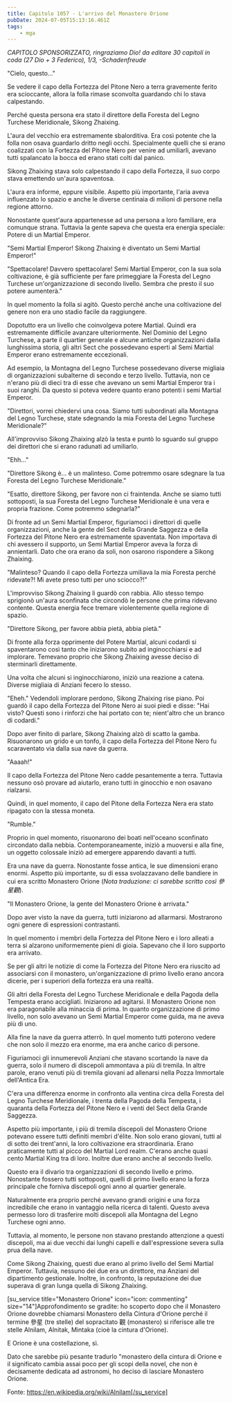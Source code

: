 ```yaml
---
title: Capitolo 1057 - L'arrivo del Monastero Orione
pubDate: 2024-07-05T15:13:16.461Z
tags:
    - mga
---
```


<em>CAPITOLO SPONSORIZZATO, ringraziamo Dio!
da editare
30 capitoli in coda (27 Dio + 3 Federico), 1/3,
-Schadenfreude</em>


"Cielo, questo..."


Se vedere il capo della Fortezza del Pitone Nero a terra gravemente ferito era scioccante, allora la folla rimase sconvolta guardando chi lo stava calpestando.


Perché questa persona era stato il direttore della Foresta del Legno Turchese Meridionale, Sikong Zhaixing.


L'aura del vecchio era estremamente sbalorditiva. Era così potente che la folla non osava guardarlo dritto negli occhi. Specialmente quelli che si erano coalizzati con la Fortezza del Pitone Nero per venire ad umiliarli, avevano tutti spalancato la bocca ed erano stati colti dal panico.


Sikong Zhaixing stava solo calpestando il capo della Fortezza, il suo corpo stava emettendo un'aura spaventosa.


L'aura era informe, eppure visibile. Aspetto più importante, l'aria aveva influenzato lo spazio e anche le diverse centinaia di milioni di persone nella regione attorno.


Nonostante quest'aura appartenesse ad una persona a loro familiare, era comunque strana. Tuttavia la gente sapeva che questa era energia speciale: Potere di un Martial Emperor.


"Semi Martial Emperor! Sikong Zhaixing è diventato un Semi Martial Emperor!"


"Spettacolare! Davvero spettacolare! Semi Martial Emperor, con la sua sola coltivazione, è già sufficiente per fare primeggiare la Foresta del Legno Turchese un'organizzazione di secondo livello. Sembra che presto il suo potere aumenterà."


In quel momento la folla si agitò. Questo perché anche una coltivazione del genere non era uno stadio facile da raggiungere.


Dopotutto era un livello che coinvolgeva potere Martial. Quindi era estremamente difficile avanzare ulteriormente. Nel Dominio del Legno Turchese, a parte il quartier generale e alcune antiche organizzazioni dalla lunghissima storia, gli altri Sect che possedevano esperti al Semi Martial Emperor erano estremamente eccezionali.


Ad esempio, la Montagna del Legno Turchese possedevano diverse migliaia di organizzazioni subalterne di secondo e terzo livello. Tuttavia, non ce n'erano più di dieci tra di esse che avevano un semi Martial Emperor tra i suoi ranghi. Da questo si poteva vedere quanto erano potenti i semi Martial Emperor.


"Direttori, vorrei chiedervi una cosa. Siamo tutti subordinati alla Montagna del Legno Turchese, state sdegnando la mia Foresta del Legno Turchese Meridionale?"


All'improvviso Sikong Zhaixing alzò la testa e puntò lo sguardo sul gruppo dei direttori che si erano radunati ad umiliarlo.


"Ehh..."


"Direttore Sikong è... è un malinteso. Come potremmo osare sdegnare la tua Foresta del Legno Turchese Meridionale."


"Esatto, direttore Sikong, per favore non ci fraintenda. Anche se siamo tutti sottoposti, la sua Foresta del Legno Turchese Meridionale è una vera e propria frazione. Come potremmo sdegnarla?"


Di fronte ad un Semi Martial Emperor, figuriamoci i direttori di quelle organizzazioni, anche la gente del Sect della Grande Saggezza e della Fortezza del Pitone Nero era estremamente spaventata. Non importava di chi avessero il supporto, un Semi Martial Emperor aveva la forza di annientarli. Dato che ora erano da soli, non osarono rispondere a Sikong Zhaixing.


"Malinteso? Quando il capo della Fortezza umiliava la mia Foresta perché ridevate?! Mi avete preso tutti per uno sciocco?!"


L'improvviso Sikong Zhaixing li guardò con rabbia. Allo stesso tempo sprigionò un'aura sconfinata che circondò le persone che prima ridevano contente. Questa energia fece tremare violentemente quella regione di spazio.


"Direttore Sikong, per favore abbia pietà, abbia pietà."


Di fronte alla forza opprimente del Potere Martial, alcuni codardi si spaventarono così tanto che iniziarono subito ad inginocchiarsi e ad implorare. Temevano proprio che Sikong Zhaixing avesse deciso di sterminarli direttamente.


Una volta che alcuni si inginocchiarono, iniziò una reazione a catena. Diverse migliaia di Anziani fecero lo stesso.


"Eheh." Vedendoli implorare perdono, Sikong Zhaixing rise piano. Poi guardò il capo della Fortezza del Pitone Nero ai suoi piedi e disse: "Hai visto? Questi sono i rinforzi che hai portato con te; nient'altro che un branco di codardi."


Dopo aver finito di parlare, Sikong Zhaixing alzò di scatto la gamba. Risuonarono un grido e un tonfo, il capo della Fortezza del Pitone Nero fu scaraventato via dalla sua nave da guerra.


"Aaaah!"


Il capo della Fortezza del Pitone Nero cadde pesantemente a terra. Tuttavia nessuno osò provare ad aiutarlo, erano tutti in ginocchio e non osavano rialzarsi.


Quindi, in quel momento, il capo del Pitone della Fortezza Nera era stato ripagato con la stessa moneta.


"Rumble."


Proprio in quel momento, risuonarono dei boati nell'oceano sconfinato circondato dalla nebbia. Contemporaneamente, iniziò a muoversi e alla fine, un oggetto colossale iniziò ad emergere apparendo davanti a tutti.


Era una nave da guerra. Nonostante fosse antica, le sue dimensioni erano enormi. Aspetto più importante, su di essa svolazzavano delle bandiere in cui era scritto Monastero Orione (<em>Nota traduzione: ci sarebbe scritto così 參星觀</em>).


"Il Monastero Orione, la gente del Monastero Orione è arrivata."


Dopo aver visto la nave da guerra, tutti iniziarono ad allarmarsi. Mostrarono ogni genere di espressioni contrastanti.


In quel momento i membri della Fortezza del Pitone Nero e i loro alleati a terra si alzarono uniformemente pieni di gioia. Sapevano che il loro supporto era arrivato.


Se per gli altri le notizie di come la Fortezza del Pitone Nero era riuscito ad associarsi con il monastero, un'organizzazione di primo livello erano ancora dicerie, per i superiori della fortezza era una realtà.


Gli altri della Foresta del Legno Turchese Meridionale e della Pagoda della Tempesta erano accigliati. Iniziarono ad agitarsi. Il Monastero Orione non era paragonabile alla minaccia di prima. In quanto organizzazione di primo livello, non solo avevano un Semi Martial Emperor come guida, ma ne aveva più di uno.


Alla fine la nave da guerra atterrò. In quel momento tutti poterono vedere che non solo il mezzo era enorme, ma era anche carico di persone.


Figuriamoci gli innumerevoli Anziani che stavano scortando la nave da guerra, solo il numero di discepoli ammontava a più di tremila. In altre parole, erano venuti più di tremila giovani ad allenarsi nella Pozza Immortale dell'Antica Era.


C'era una differenza enorme in confronto alla ventina circa della Foresta del Legno Turchese Meridionale, i trenta della Pagoda della Tempesta, i quaranta della Fortezza del Pitone Nero e i venti del Sect della Grande Saggezza.


Aspetto più importante, i più di tremila discepoli del Monastero Orione potevano essere tutti definiti membri d'élite. Non solo erano giovani, tutti al di sotto dei trent'anni, la loro coltivazione era straordinaria. Erano praticamente tutti al picco del Martial Lord realm. C'erano anche quasi cento Martial King tra di loro. Inoltre due erano anche al secondo livello.


Questo era il divario tra organizzazioni di secondo livello e primo. Nonostante fossero tutti sottoposti, quelli di primo livello erano la forza principale che forniva discepoli ogni anno al quartier generale.


Naturalmente era proprio perché avevano grandi origini e una forza incredibile che erano in vantaggio nella ricerca di talenti. Questo aveva permesso loro di trasferire molti discepoli alla Montagna del Legno Turchese ogni anno.


Tuttavia, al momento, le persone non stavano prestando attenzione a questi discepoli, ma ai due vecchi dai lunghi capelli e dall'espressione severa sulla prua della nave.


Come Sikong Zhaixing, questi due erano al primo livello del Semi Martial Emperor. Tuttavia, nessuno dei due era un direttore, ma Anziani del dipartimento gestionale. Inoltre, in confronto, la reputazione dei due superava di gran lunga quella di Sikong Zhaixing.


[su_service title="Monastero Orione" icon="icon: commenting" size="14"]Approfondimento se gradite: ho scoperto dopo che il Monastero Orione dovrebbe chiamarsi Monastero della Cintura d'Orione perché il termine 參星 (tre stelle) del sopracitato 觀 (monastero) si riferisce alle tre stelle Alnilam, Alnitak, Mintaka (cioè la cintura d'Orione).


E Orione è una costellazione, sì.


Dato che sarebbe più pesante tradurlo "monastero della cintura di Orione e il significato cambia assai poco per gli scopi della novel, che non è decisamente dedicata ad astronomi, ho deciso di lasciare Monastero Orione.


Fonte: https://en.wikipedia.org/wiki/Alnilam[/su_service]
